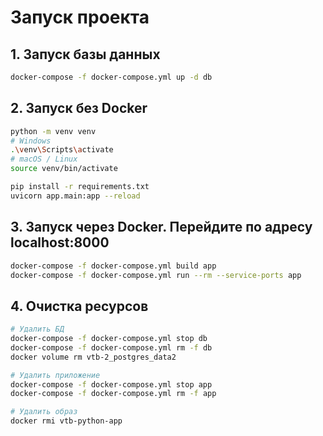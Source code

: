 # Запуск проекта

## 1. Запуск базы данных
```bash
docker-compose -f docker-compose.yml up -d db
```

## 2. Запуск без Docker
```bash
python -m venv venv
# Windows
.\venv\Scripts\activate
# macOS / Linux
source venv/bin/activate

pip install -r requirements.txt
uvicorn app.main:app --reload

```

## 3. Запуск через Docker. Перейдите по адресу localhost:8000
```bash
docker-compose -f docker-compose.yml build app
docker-compose -f docker-compose.yml run --rm --service-ports app
```


## 4. Очистка ресурсов
```bash
# Удалить БД
docker-compose -f docker-compose.yml stop db
docker-compose -f docker-compose.yml rm -f db
docker volume rm vtb-2_postgres_data2

# Удалить приложение
docker-compose -f docker-compose.yml stop app
docker-compose -f docker-compose.yml rm -f app

# Удалить образ
docker rmi vtb-python-app
```